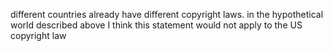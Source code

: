 different countries already have different copyright laws. in the hypothetical world described above I think this statement would not apply to the US copyright law
